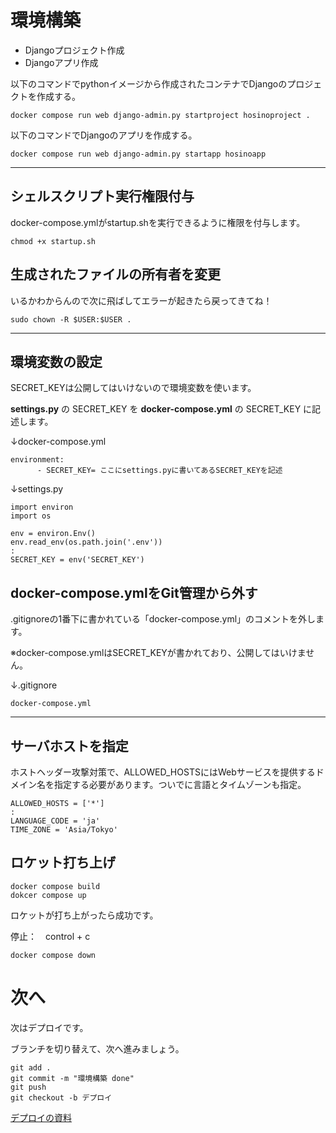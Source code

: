 # 環境構築

* Djangoプロジェクト作成
* Djangoアプリ作成


以下のコマンドでpythonイメージから作成されたコンテナでDjangoのプロジェクトを作成する。
```
docker compose run web django-admin.py startproject hosinoproject .
```
以下のコマンドでDjangoのアプリを作成する。
```
docker compose run web django-admin.py startapp hosinoapp 
```
----

## シェルスクリプト実行権限付与
docker-compose.ymlがstartup.shを実行できるように権限を付与します。
```
chmod +x startup.sh 
```
## 生成されたファイルの所有者を変更
いるかわからんので次に飛ばしてエラーが起きたら戻ってきてね！
```
sudo chown -R $USER:$USER .
```
----
## 環境変数の設定
SECRET_KEYは公開してはいけないので環境変数を使います。

**settings.py** の SECRET_KEY を **docker-compose.yml** の SECRET_KEY に記述します。

↓docker-compose.yml
```
environment:
      - SECRET_KEY= ここにsettings.pyに書いてあるSECRET_KEYを記述
```

↓settings.py
```
import environ
import os

env = environ.Env()
env.read_env(os.path.join('.env'))
:
SECRET_KEY = env('SECRET_KEY')
```

## docker-compose.ymlをGit管理から外す
.gitignoreの1番下に書かれている「docker-compose.yml」のコメントを外します。

※docker-compose.ymlはSECRET_KEYが書かれており、公開してはいけません。

↓.gitignore
```
docker-compose.yml
```

----

## サーバホストを指定
ホストヘッダー攻撃対策で、ALLOWED_HOSTSにはWebサービスを提供するドメイン名を指定する必要があります。ついでに言語とタイムゾーンも指定。
```
ALLOWED_HOSTS = ['*']
:
LANGUAGE_CODE = 'ja'
TIME_ZONE = 'Asia/Tokyo'
```

## ロケット打ち上げ
```
docker compose build 
dokcer compose up
```
ロケットが打ち上がったら成功です。

停止：　control + c
```
docker compose down
```



# 次へ
次はデプロイです。

ブランチを切り替えて、次へ進みましょう。
```
git add .
git commit -m "環境構築 done"
git push
git checkout -b デプロイ
```

[デプロイの資料](https://github.com/takatoshiinaoka/hosino-todo/tree/%E3%83%87%E3%83%97%E3%83%AD%E3%82%A4)
